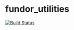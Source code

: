 # fundor_utilities

[![Build Status](https://travis-ci.org/fundor333/fundor_utilities.svg?branch=master)](https://travis-ci.org/fundor333/fundor_utilities)
